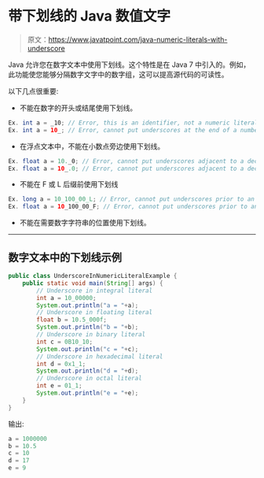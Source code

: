 # 带下划线的 Java 数值文字

> 原文：<https://www.javatpoint.com/java-numeric-literals-with-underscore>

Java 允许您在数字文本中使用下划线。这个特性是在 Java 7 中引入的。例如，此功能使您能够分隔数字文字中的数字组，这可以提高源代码的可读性。

以下几点很重要:

*   不能在数字的开头或结尾使用下划线。

```java
Ex. int a = _10; // Error, this is an identifier, not a numeric literal
Ex. int a = 10_; // Error, cannot put underscores at the end of a number

```

*   在浮点文本中，不能在小数点旁边使用下划线。

```java
Ex. float a = 10._0; // Error, cannot put underscores adjacent to a decimal point
Ex. float a = 10_.0; // Error, cannot put underscores adjacent to a decimal point

```

*   不能在 F 或 L 后缀前使用下划线

```java
Ex. long a = 10_100_00_L; // Error, cannot put underscores prior to an L suffix
Ex. float a = 10_100_00_F; // Error, cannot put underscores prior to an F suffix

```

*   不能在需要数字字符串的位置使用下划线。

* * *

## 数字文本中的下划线示例

```java
public class UnderscoreInNumericLiteralExample {
	public static void main(String[] args) {
		// Underscore in integral literal
		int a = 10_00000;
		System.out.println("a = "+a);
		// Underscore in floating literal
		float b = 10.5_000f;
		System.out.println("b = "+b);
		// Underscore in binary literal
		int c = 0B10_10;
		System.out.println("c = "+c);
		// Underscore in hexadecimal literal
		int d = 0x1_1;
		System.out.println("d = "+d);
		// Underscore in octal literal
		int e = 01_1;
		System.out.println("e = "+e);
	}
}

```

输出:

```java
a = 1000000
b = 10.5
c = 10
d = 17
e = 9

```